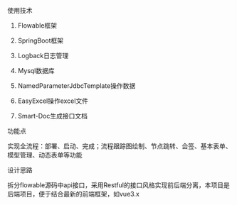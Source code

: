 使用技术

1. Flowable框架

2. SpringBoot框架

3. Logback日志管理

4. Mysql数据库

5. NamedParameterJdbcTemplate操作数据

6. EasyExcel操作excel文件

7. Smart-Doc生成接口文档


功能点

实现全流程：部署、启动、完成；流程跟踪图绘制、节点跳转、会签、基本表单、模型管理、动态表单等功能


设计思路

拆分flowable源码中api接口，采用Restful的接口风格实现前后端分离，本项目是后端项目，便于结合最新的前端框架，如vue3.x
